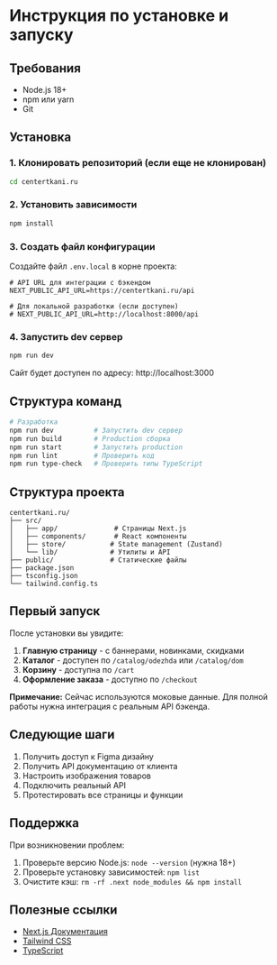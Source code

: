 # Инструкция по установке и запуску

## Требования

- Node.js 18+ 
- npm или yarn
- Git

## Установка

### 1. Клонировать репозиторий (если еще не клонирован)
```bash
cd centertkani.ru
```

### 2. Установить зависимости
```bash
npm install
```

### 3. Создать файл конфигурации

Создайте файл `.env.local` в корне проекта:

```env
# API URL для интеграции с бэкендом
NEXT_PUBLIC_API_URL=https://centertkani.ru/api

# Для локальной разработки (если доступен)
# NEXT_PUBLIC_API_URL=http://localhost:8000/api
```

### 4. Запустить dev сервер

```bash
npm run dev
```

Сайт будет доступен по адресу: http://localhost:3000

## Структура команд

```bash
# Разработка
npm run dev          # Запустить dev сервер
npm run build        # Production сборка
npm run start        # Запустить production
npm run lint         # Проверить код
npm run type-check   # Проверить типы TypeScript
```

## Структура проекта

```
centertkani.ru/
├── src/
│   ├── app/              # Страницы Next.js
│   ├── components/       # React компоненты
│   ├── store/           # State management (Zustand)
│   └── lib/             # Утилиты и API
├── public/              # Статические файлы
├── package.json
├── tsconfig.json
└── tailwind.config.ts
```

## Первый запуск

После установки вы увидите:

1. **Главную страницу** - с баннерами, новинками, скидками
2. **Каталог** - доступен по `/catalog/odezhda` или `/catalog/dom`
3. **Корзину** - доступна по `/cart`
4. **Оформление заказа** - доступно по `/checkout`

**Примечание:** Сейчас используются моковые данные. Для полной работы нужна интеграция с реальным API бэкенда.

## Следующие шаги

1. Получить доступ к Figma дизайну
2. Получить API документацию от клиента
3. Настроить изображения товаров
4. Подключить реальный API
5. Протестировать все страницы и функции

## Поддержка

При возникновении проблем:
1. Проверьте версию Node.js: `node --version` (нужна 18+)
2. Проверьте установку зависимостей: `npm list`
3. Очистите кэш: `rm -rf .next node_modules && npm install`

## Полезные ссылки

- [Next.js Документация](https://nextjs.org/docs)
- [Tailwind CSS](https://tailwindcss.com/docs)
- [TypeScript](https://www.typescriptlang.org/docs/)

